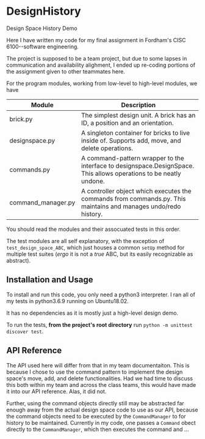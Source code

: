 # DesignHistory
Design Space History Demo

Here I have written my code for my final assignment in Fordham's CISC 6100--software engineering. 

The project is supposed to be a team project, but due to some lapses in communication and availability alighment, I ended up re-coding 
portions of the assignment given to other teammates here. 

For the program modules, working from low-level to high-level modules, we have

| Module             | Description                                                                                                            |
|--------------------|------------------------------------------------------------------------------------------------------------------------|
| brick.py           |  The simplest design unit.   A brick has an ID, a position and an orientation.                                         |
| designspace.py     |  A singleton container for bricks to live inside of.   Supports add, move, and delete operations.                      |
| commands.py        |  A command-pattern wrapper to the interface to designspace.DesignSpace.    This allows operations to be neatly undone. |
| command_manager.py |  A controller object which executes the commands from commands.py.   This maintains and manages undo/redo history.     |


You should read the modules and their assocuated tests in this order.

The test modules are all self explanatory, with the exception of `test_design_space_ABC`, which just houses a common `setUp` method for multiple test
suites (*ergo* it is not a *true* ABC, but its easily recognizable as abstract). 

## Installation and Usage
To install and run this code, you only need a python3 interpreter. I ran all of my tests in python3.6.9 running on Ubuntu18.02.

It has no dependencies as it is mostly just a high-level design demo.

To run the tests, **from the project's root directory** run `python -m unittest discover test`. 

## API Reference

The API used here will differ from that in my team documentaiton. This is because I chose to use the command pattern to implement the design space's
move, add, and delete functionalities. Had we had time to discuss this both within my team and across the class teams, this would have
made it into our API reference. Alas, it did not. 

Further, using the command objects directly still may be abstracted far enough away from the actual design space code to use as our API, because the command 
objects need to be executed by the `CommandManager` to for history to be maintained. Currently in my code, one passes a `Command` obect
directly to the  `CommandManager`, which then executes the command and ...
